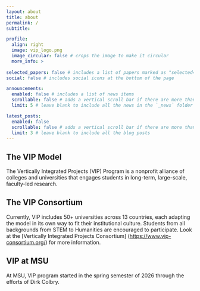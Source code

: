 ```yaml
---
layout: about
title: about
permalink: /
subtitle: 

profile:
  align: right
  image: vip_logo.png
  image_circular: false # crops the image to make it circular
  more_info: >
    
selected_papers: false # includes a list of papers marked as "selected={true}"
social: false # includes social icons at the bottom of the page

announcements:
  enabled: false # includes a list of news items
  scrollable: false # adds a vertical scroll bar if there are more than 3 news items
  limit: 5 # leave blank to include all the news in the `_news` folder

latest_posts:
  enabled: false
  scrollable: false # adds a vertical scroll bar if there are more than 3 new posts items
  limit: 3 # leave blank to include all the blog posts
---
```


## The VIP Model

The Vertically Integrated Projects (VIP) Program is a nonprofit alliance of colleges and universities that engages students in long-term, large-scale, faculty-led research. 




## The VIP Consortium

Currently, VIP includes 50+ universities across 13 countries, each adapting the model in its own way to fit their institutional culture. Students from all backgrounds from STEM to Humanities are encouraged to participate. Look at the [Vertically Integrated Projects Consortium] (https://www.vip-consortium.org/) for more information.

## VIP at MSU

At MSU, VIP program started in the spring semester of 2026 through the efforts of Dirk Colbry.



